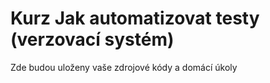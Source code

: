 # Kurz Jak automatizovat testy (verzovací systém)

Zde budou uloženy vaše zdrojové kódy a domácí úkoly
